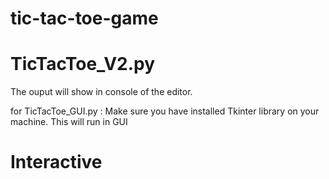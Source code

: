 # tic-tac-toe-game

# TicTacToe_V2.py
<t>The ouput will show in console of the editor.
    
for TicTacToe_GUI.py :
    Make sure you have installed Tkinter library on your machine.
    This will run in GUI


# Interactive
